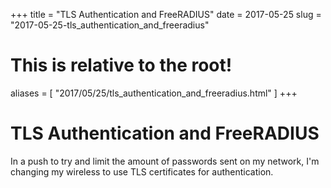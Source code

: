 +++
title = "TLS Authentication and FreeRADIUS"
date = 2017-05-25
slug = "2017-05-25-tls_authentication_and_freeradius"
# This is relative to the root!
aliases = [ "2017/05/25/tls_authentication_and_freeradius.html" ]
+++
# TLS Authentication and FreeRADIUS

In a push to try and limit the amount of passwords sent on my network,
I\'m changing my wireless to use TLS certificates for authentication.


